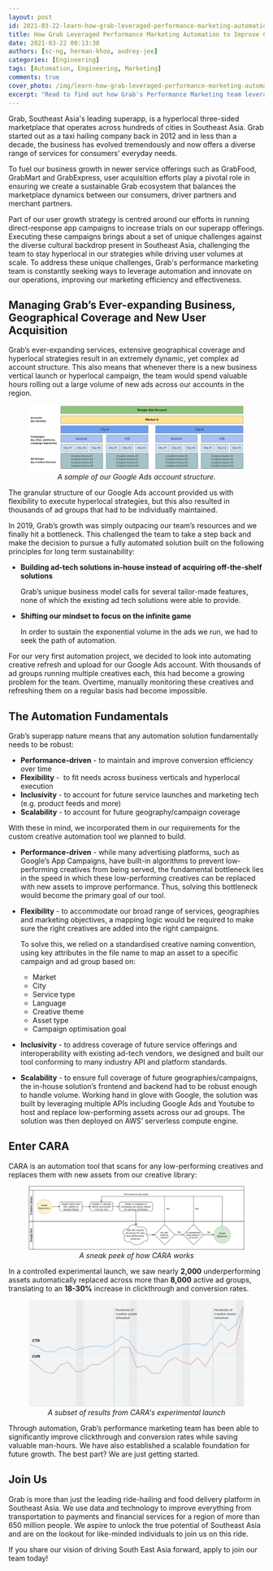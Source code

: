```yaml
---
layout: post
id: 2021-03-22-learn-how-grab-leveraged-performance-marketing-automation
title: How Grab Leveraged Performance Marketing Automation to Improve Conversion Rates by 30%
date: 2021-03-22 00:13:30
authors: [sc-ng, herman-khoo, audrey-jee]
categories: [Engineering]
tags: [Automation, Engineering, Marketing]
comments: true
cover_photo: /img/learn-how-grab-leveraged-performance-marketing-automation/cover.jpg
excerpt: "Read to find out how Grab's Performance Marketing team leveraged on automation to improve conversion rates."
---
```


Grab, Southeast Asia's leading superapp, is a hyperlocal three-sided marketplace that operates across hundreds of cities in Southeast Asia. Grab started out as a taxi hailing company back in 2012 and in less than a decade, the business has evolved tremendously and now offers a diverse range of services for consumers’ everyday needs.

To fuel our business growth in newer service offerings such as GrabFood, GrabMart and GrabExpress, user acquisition efforts play a pivotal role in ensuring we create a sustainable Grab ecosystem that balances the marketplace dynamics between our consumers, driver partners and merchant partners.

Part of our user growth strategy is centred around our efforts in running direct-response app campaigns to increase trials on our superapp offerings. Executing these campaigns brings about a set of unique challenges against the diverse cultural backdrop present in Southeast Asia, challenging the team to stay hyperlocal in our strategies while driving user volumes at scale. To address these unique challenges, Grab's performance marketing team is constantly seeking ways to leverage automation and innovate on our operations, improving our marketing efficiency and effectiveness.

## Managing Grab’s Ever-expanding Business, Geographical Coverage and New User Acquisition

Grab’s ever-expanding services, extensive geographical coverage and hyperlocal strategies result in an extremely dynamic, yet complex ad account structure. This also means that whenever there is a new business vertical launch or hyperlocal campaign, the team would spend valuable hours rolling out a large volume of new ads across our accounts in the region.

<div class="post-image-section"><figure>
  <img src="/img/learn-how-grab-leveraged-performance-marketing-automation/image1.jpg" alt="Sample Google Ads account structure"> <figcaption align="middle"><i>A sample of our Google Ads account structure.</i></figcaption>
</figure></div>

The granular structure of our Google Ads account provided us with flexibility to execute hyperlocal strategies, but this also resulted in thousands of ad groups that had to be individually maintained.

In 2019, Grab’s growth was simply outpacing our team’s resources and we finally hit a bottleneck. This challenged the team to take a step back and make the decision to pursue a fully automated solution built on the following principles for long term sustainability:

* __Building ad-tech solutions in-house instead of acquiring off-the-shelf solutions__

    Grab’s unique business model calls for several tailor-made features, none of which the existing ad tech solutions were able to provide.

* __Shifting our mindset to focus on the infinite game__

    In order to sustain the exponential volume in the ads we run, we had to seek the path of automation.

For our very first automation project, we decided to look into automating creative refresh and upload for our Google Ads account. With thousands of ad groups running multiple creatives each, this had become a growing problem for the team. Overtime, manually monitoring these creatives and refreshing them on a regular basis had become impossible.

## The Automation Fundamentals

Grab’s superapp nature means that any automation solution fundamentally needs to be robust:

* __Performance-driven__ - to maintain and improve conversion efficiency over time
* __Flexibility__ -  to fit needs across business verticals and hyperlocal execution
* __Inclusivity__ - to account for future service launches and marketing tech (e.g. product feeds and more)
* __Scalability__ - to account for future geography/campaign coverage

With these in mind, we incorporated them in our requirements for the custom creative automation tool we planned to build.

* __Performance-driven__ - while many advertising platforms, such as Google’s App Campaigns, have built-in algorithms to prevent low-performing creatives from being served, the fundamental bottleneck lies in the speed in which these low-performing creatives can be replaced with new assets to improve performance. Thus, solving this bottleneck would become the primary goal of our tool.

* __Flexibility__ - to accommodate our broad range of services, geographies and marketing objectives, a mapping logic would be required to make sure the right creatives are added into the right campaigns.

    To solve this, we relied on a standardised creative naming convention, using key attributes in the file name to map an asset to a specific campaign and ad group based on:

    - Market
    - City
    - Service type
    - Language
    - Creative theme
    - Asset type
    - Campaign optimisation goal


* __Inclusivity__ - to address coverage of future service offerings and interoperability with existing ad-tech vendors, we designed and built our tool conforming to many industry API and platform standards.

* __Scalability__ - to ensure full coverage of future geographies/campaigns, the in-house solution’s frontend and backend had to be robust enough to handle volume. Working hand in glove with Google, the solution was built by leveraging multiple APIs including Google Ads and Youtube to host and replace low-performing assets across our ad groups. The solution was then deployed on AWS’ serverless compute engine.

## Enter CARA

CARA is an automation tool that scans for any low-performing creatives and replaces them with new assets from our creative library:

<div class="post-image-section"><figure>
  <img src="/img/learn-how-grab-leveraged-performance-marketing-automation/image2.jpg" alt="CARA Workflow"><figcaption align="middle"><i>A sneak peek of how CARA works</i></figcaption>
</figure></div>

In a controlled experimental launch, we saw nearly __2,000__ underperforming assets automatically replaced across more than __8,000__ active ad groups, translating to an __18-30%__ increase in clickthrough and conversion rates.

<div class="post-image-section"><figure>
  <img src="/img/learn-how-grab-leveraged-performance-marketing-automation/image3.jpg" alt="Subset of results from CARA experimental launch"><figcaption align="middle"><i>A subset of results from CARA's experimental launch</i></figcaption>
</figure></div>

Through automation, Grab’s performance marketing team has been able to significantly improve clickthrough and conversion rates while saving valuable man-hours. We have also established a scalable foundation for future growth. The best part? We are just getting started.

## Join Us

Grab is more than just the leading ride-hailing and food delivery platform in Southeast Asia. We use data and technology to improve everything from transportation to payments and financial services for a region of more than 650 million people. We aspire to unlock the true potential of Southeast Asia and are on the lookout for like-minded individuals to join us on this ride.

If you share our vision of driving South East Asia forward, apply to join our team today!
